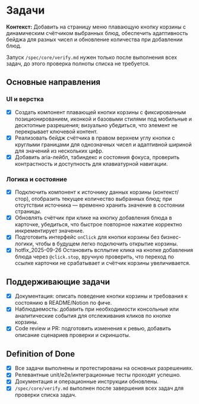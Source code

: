 <!-- SAVE_AS: spec/features/floating-cart/tasks.md -->

# Задачи

**Контекст:** Добавить на страницу меню плавающую кнопку корзины с динамическим счётчиком выбранных блюд, обеспечить адаптивность бейджа для разных чисел и обновление количества при добавлении блюд.

Запуск `/spec/core/verify.md` нужен только после выполнения всех задач, до этого проверка полноты списка не требуется.

## Основные направления

### UI и верстка

- [x] Создать компонент плавающей кнопки корзины с фиксированным позиционированием, иконкой и базовыми стилями под мобильные и десктопные разрешения; визуально убедиться, что элемент не перекрывает ключевой контент.
- [x] Реализовать бейдж счётчика в правом верхнем углу кнопки с круглыми границами для однозначных чисел и адаптивной шириной для значений из нескольких цифр.
- [x] Добавить aria-лейбл, табиндекс и состояния фокуса, проверить контрастность и доступность для клавиатурной навигации.

### Логика и состояние

- [x] Подключить компонент к источнику данных корзины (контекст/стор), отобразить текущее количество выбранных блюд; при отсутствии источника — временно хранить значение в состоянии страницы.
- [x] Обновлять счётчик при клике на кнопку добавления блюда в карточке, убедиться, что быстрое повторное нажатие корректно инкрементирует значение.
- [x] Подготовить интерфейс `onClick` для кнопки корзины без бизнес-логики, чтобы в будущем легко подключить открытие корзины.
- [x] hotfix_2025-09-26 Остановить всплытие клика на кнопке добавления блюда через `@click.stop`, вручную проверить, что переход по ссылке карточки не срабатывает и счётчик корзины увеличивается.

## Поддерживающие задачи

- [x] Документация: описать поведение кнопки корзины и требования к состоянию в README/Notion по фиче.
- [x] Наблюдаемость: добавить при необходимости консольные или аналитические события для отслеживания кликов по кнопке корзины.
- [x] Code review и PR: подготовить изменения к ревью, добавить описание сценариев проверки и скриншоты.

## Definition of Done

- [x] Все задачи выполнены и протестированы на основных разрешениях.
- [x] Релевантные unit/e2e/интеграционные тесты проходят успешно.
- [x] Документация и операционные инструкции обновлены.
- [x] `/spec/core/verify.md` выполнен после завершения всех задач для проверки списка задач.
